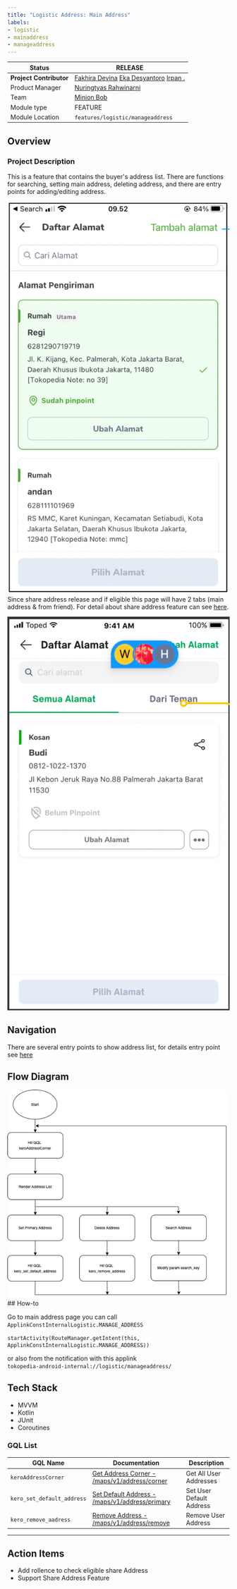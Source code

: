 ```yaml
---
title: "Logistic Address: Main Address"
labels:
- logistic
- mainaddress
- manageaddress
---
```


<!--left header table-->
| **Status**              | <!--start status:GREEN-->RELEASE<!--end status-->                                                                                                                                                                                                                                                          |
|-------------------------|------------------------------------------------------------------------------------------------------------------------------------------------------------------------------------------------------------------------------------------------------------------------------------------------------------|
| **Project Contributor** | [Fakhira Devina](https://tokopedia.atlassian.net/wiki/people/61077e53b704b40068e80a8e?ref=confluence) [Eka Desyantoro](https://tokopedia.atlassian.net/wiki/people/6283196bd9ddcc006e9c7a85?ref=confluence) [Irpan .](https://tokopedia.atlassian.net/wiki/people/6253578a3bf0f0007015669c?ref=confluence) |
| Product Manager         | [Nuringtyas Rahwinarni](https://tokopedia.atlassian.net/wiki/people/5f58b98ed2c77e0075ac9865?ref=confluence)                                                                                                                                                                                               |
| Team                    | [Minion Bob](https://tokopedia.atlassian.net/people/team/2373d8a6-1afc-4f2a-aa7a-63855c273051)                                                                                                                                                                                                             |
| Module type             | <!--start status:YELLOW-->FEATURE<!--end status-->                                                                                                                                                                                                                                                         |
| Module Location         | `features/logistic/manageaddress`                                                                                                                                                                                                                                                                          |

<!--toc-->

## Overview

### Project Description

This is a feature that contains the buyer's address list. There are functions for searching, setting main address, deleting address, and there are entry points for adding/editing address.

![](../res/mainaddress/project_description_one.png)  
Since share address release and if eligible this page will have 2 tabs (main address & from friend). For detail about share address feature can see [here](https://tokopedia.atlassian.net/wiki/spaces/PA/pages/2034631325/Logistic+Address+Share+Address).

![](../res/mainaddress/project_description_two.png)

## Navigation

There are several entry points to show address list, for details entry point see [here](https://tokopedia.atlassian.net/wiki/spaces/PA/pages/2034631638/Source+Param+Manage+Address+Entry+Point)

## Flow Diagram

![](../res/mainaddress/main_address_drawio.png)## How-to

Go to main address page you can call `ApplinkConstInternalLogistic.MANAGE_ADDRESS` 



```
startActivity(RouteManager.getIntent(this, ApplinkConstInternalLogistic.MANAGE_ADDRESS))
```

or also from the notification with this applink  
`tokopedia-android-internal://logistic/manageaddress/`

## Tech Stack

- MVVM
- Kotlin
- JUnit
- Coroutines

### GQL List



| **GQL Name** | **Documentation** | **Description** |
| --- | --- | --- |
| `keroAddressCorner` | [Get Address Corner - /maps/v1/address/corner](https://tokopedia.atlassian.net/wiki/spaces/LG/pages/694794650) | Get All User Addresses |
| `kero_set_default_address` | [Set Default Address - /maps/v1/address/primary](https://tokopedia.atlassian.net/wiki/spaces/LG/pages/572195326) | Set User Default Address |
| `kero_remove_aadress` | [Remove Address - /maps/v1/address/remove](https://tokopedia.atlassian.net/wiki/spaces/LG/pages/572162326) | Remove User Address |



---

## Action Items

- Add rollence to check eligible share Address
- Support Share Address Feature